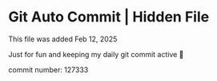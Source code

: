 # Git Auto Commit | Hidden File

This file was added Feb 12, 2025

Just for fun and keeping my daily git commit active 🤪

commit number: 127333
